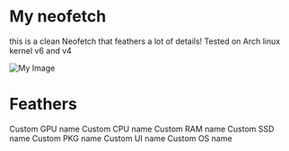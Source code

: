 # My neofetch
this is a clean Neofetch that feathers a lot of details! Tested on Arch linux kernel v6 and v4

![My Image](https://cdn.discordapp.com/attachments/1323010837983662157/1340760516653617354/image.png?ex=67b38809&is=67b23689&hm=f9ea7dc12ab5a85d4bc9ea6ed4b3e6a12f102fd3f0f94937e11d8c07f988cb81&)

# Feathers
Custom GPU name
Custom CPU name
Custom RAM name
Custom SSD name
Custom PKG name
Custom UI name
Custom OS name
